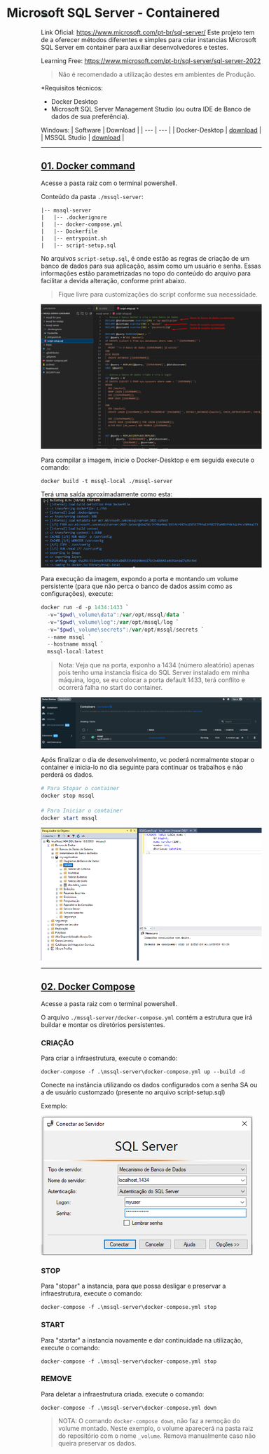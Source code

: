 # <div><img src="https://img-prod-cms-rt-microsoft-com.akamaized.net/cms/api/am/imageFileData/RWO3c8" style="margin-right:-20%;" /> Microsoft SQL Server - Containered </div>

Link Oficial: https://www.microsoft.com/pt-br/sql-server/
Este projeto tem de a oferecer métodos diferentes e simples para criar instancias Microsoft SQL Server em container para auxiliar desenvolvedores e testes.

Learning Free: https://www.microsoft.com/pt-br/sql-server/sql-server-2022

> Não é recomendado a utilização destes em ambientes de Produção.

*Requisitos técnicos:
  - Docker Desktop
  - Microsoft SQL Server Management Studio (ou outra IDE de Banco de dados de sua preferência).

Windows:
| Software  | Download |
| ---       | ---      |
| Docker-Desktop | [download](https://desktop.docker.com/win/main/amd64/Docker%20Desktop%20Installer.exe?utm_source=docker&utm_medium=webreferral&utm_campaign=dd-smartbutton&utm_location=header) |
| MSSQL Studio | [download](https://learn.microsoft.com/pt-br/sql/ssms/download-sql-server-management-studio-ssms) |

<hr/>


## <u>01. Docker command </u>

Acesse a pasta raiz com o terminal powershell.

Conteúdo da pasta `./mssql-server`:
```
|-- mssql-server
|   |-- .dockerignore
|   |-- docker-compose.yml
|   |-- Dockerfile
|   |-- entrypoint.sh
|   |-- script-setup.sql
```

No arquivos `script-setup.sql`, é onde estão as regras de criação de um banco de dados para sua aplicação, assim como um usuário e senha. Essas informações estão parametrizadas no topo do conteúdo do arquivo para facilitar a devida alteração, conforme print abaixo.
> Fique livre para customizações do script conforme sua necessidade.

[](./Prints/02-DockerFile-DBCustom.png)
<img src="Prints/02-DockerFile-DBCustom.png"/>

Para compilar a imagem, inicie o Docker-Desktop e em seguida execute o comando:

```
docker build -t mssql-local ./mssql-server
```
Terá uma saída aproximadamente como esta:
[](./Prints/03-BuildDockerImage.png)
<img src="Prints/03-BuildDockerImage.png"/>

Para execução da imagem, expondo a porta e montando um volume persistente (para que não perca o banco de dados assim como as configurações), execute:

```powershell
docker run -d -p 1434:1433 `
  -v="$pwd\_volume\data":/var/opt/mssql/data `
  -v="$pwd\_volume\log":/var/opt/mssql/log `
  -v="$pwd\_volume\secrets":/var/opt/mssql/secrets `
  --name mssql `
  --hostname mssql `
  mssql-local:latest
```
> Nota: Veja que na porta, exponho a 1434 (número aleatório) apenas pois tenho uma instancia fisica do SQL Server instalado em minha máquina, logo, se eu colocar a porta default 1433, terá conflito e ocorrerá falha no start do container.
[](./Prints/04-DockerRun.png)
<img src="Prints/04-DockerRun.png"/>

Após finalizar o dia de desenvolvimento, vc poderá normalmente stopar o container e inicia-lo no dia seguinte para continuar os trabalhos e não perderá os dados.

```powershell
# Para Stopar o container
docker stop mssql

# Para Iniciar o container
docker start mssql
```
[](./Prints/05-SQLExemple.png)
<img src="Prints/05-SQLExemple.png"/>


<hr/>

## <u>02. Docker Compose </u>

Acesse a pasta raiz com o terminal powershell.

O arquivo `./mssql-server/docker-compose.yml` contém a estrutura que irá buildar e montar os diretórios persistentes.

### __CRIAÇÃO__
Para criar a infraestrutura, execute o comando: 

```
docker-compose -f .\mssql-server\docker-compose.yml up --build -d
```

Conecte na instância utilizando os dados configurados com a senha SA ou a de usuário customzado (presente no arquivo script-setup.sql)

Exemplo:

[](./Prints/06-LoginMSSQL.png)
<img src="Prints/06-LoginMSSQL.png"/>

### __STOP__
Para "stopar" a instancia, para que possa desligar e preservar a infraestrutura, execute o comando:
```
docker-compose -f .\mssql-server\docker-compose.yml stop
```

### __START__
Para "startar" a instancia novamente e dar continuidade na utilização, execute o comando:
```
docker-compose -f .\mssql-server\docker-compose.yml stop
```

### __REMOVE__
Para deletar a infraestrutura criada. execute o comando:
```
docker-compose -f .\mssql-server\docker-compose.yml down
```
> NOTA: O comando `docker-compose down`, não faz a remoção do volume montado. Neste exemplo, o volume aparecerá na pasta raiz do repositório com o nome `_volume`. Remova manualmente caso não queira preservar os dados.